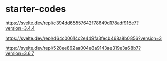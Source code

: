 # starter-codes

https://svelte.dev/repl/c394dd65557642f78649d178adf915e7?version=3.4.4

https://svelte.dev/repl/d64c00614c2e449fa3fecb468a8b0856?version=3

https://svelte.dev/repl/528ee862aa004e8a9143ae319e3a68b7?version=3.6.7
